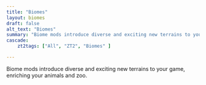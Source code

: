 ```yaml
---
title: "Biomes"
layout: biomes
draft: false
alt_text: "Biomes"
summary: "Biome mods introduce diverse and exciting new terrains to your game, enriching your animals and zoo."
cascade:
    zt2tags: ["All", "ZT2", "Biomes" ]

---
```


Biome mods introduce diverse and exciting new terrains to your game, enriching your animals and zoo.